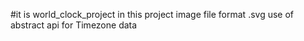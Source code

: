 #it is world_clock_project
in this project image file format .svg
use of abstract api for Timezone data